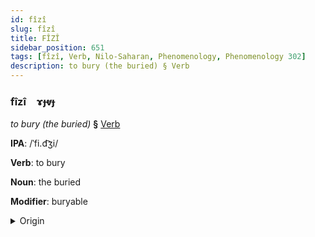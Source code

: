 ```yaml
---
id: fîzî
slug: fîzî
title: FÎZÎ
sidebar_position: 651
tags: [fîzî, Verb, Nilo-Saharan, Phenomenology, Phenomenology 302]
description: to bury (the buried) § Verb
---
```


### fîzî&emsp;<span kind="abugida">ɤɟⱴɟ</span>

*to bury (the buried)* **§** [Verb](../../tags/Verb)

**IPA**: /ˈfi.d͡ʒi/

**Verb**: to bury

**Noun**: the buried

**Modifier**: buryable

<details>
    <summary>Origin</summary>
    Songhay fiji [fid͡ʒi]<br/>
    <em>Nilo-Saharan Language Family</em>
</details>